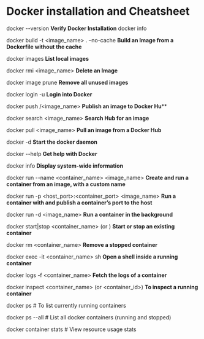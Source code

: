 # Docker installation and Cheatsheet

docker --version          **Verify Docker Installation**
docker info

docker build -t <image_name> . –no-cache        **Build an Image from a Dockerfile without the cache**

docker images         **List local images**

docker rmi <image_name>           **Delete an Image**

docker image prune          **Remove all unused images**

docker login -u <username>         **Login into Docker**

docker push <username>/<image_name>         **Publish an image to Docker Hu****

docker search <image_name>             **Search Hub for an image**

docker pull <image_name>               **Pull an image from a Docker Hub**

docker -d             **Start the docker daemon**

docker --help          **Get help with Docker**

docker info         **Display system-wide information**

docker run --name <container_name> <image_name>        **Create and run a container from an image, with a custom name**

docker run -p <host_port>:<container_port> <image_name>         **Run a container with and publish a container’s port to the host**

docker run -d <image_name>          **Run a container in the background**

docker start|stop <container_name> (or <container-id>)            **Start or stop an existing container**

docker rm <container_name>          **Remove a stopped container**

docker exec -it <container_name> sh          **Open a shell inside a running container**

docker logs -f <container_name>          **Fetch the logs of a container**

docker inspect <container_name> (or <container_id>)            **To inspect a running container**

docker ps            # To list currently running containers

docker ps --all          #  List all docker containers (running and stopped)

docker container stats        # View resource usage stats
